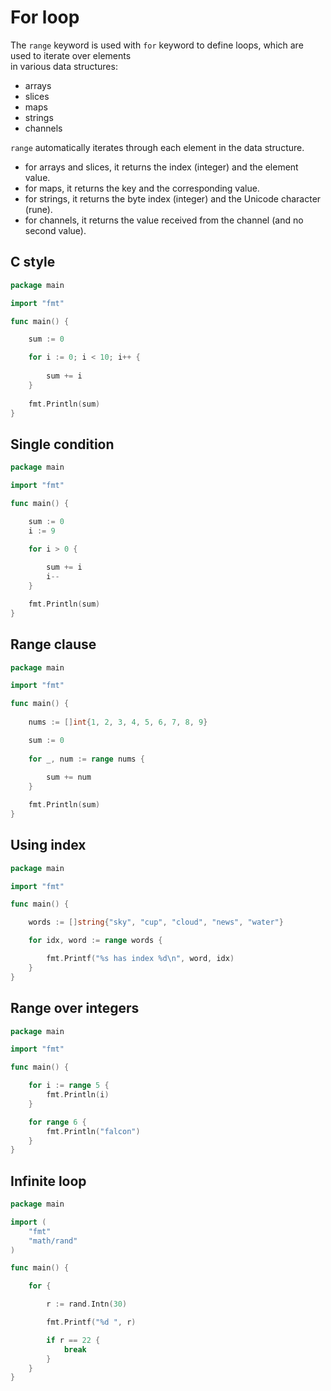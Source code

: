 # For loop

The `range` keyword is used with `for` keyword to define loops, which are used to iterate over elements  
in various data structures:  

- arrays
- slices
- maps
- strings
- channels

`range` automatically iterates through each element in the data structure.  

- for arrays and slices, it returns the index (integer) and the element value.  
- for maps, it returns the key and the corresponding value.  
- for strings, it returns the byte index (integer) and the Unicode character (rune).  
- for channels, it returns the value received from the channel (and no second value).  


## C style

```go
package main

import "fmt"

func main() {

    sum := 0

    for i := 0; i < 10; i++ {
    
        sum += i
    }
    
    fmt.Println(sum)
}
```

## Single condition

```go
package main

import "fmt"

func main() {

    sum := 0
    i := 9

    for i > 0 {
        
        sum += i
        i--
    }

    fmt.Println(sum)
}
```

## Range clause

```go
package main

import "fmt"

func main() {
    
    nums := []int{1, 2, 3, 4, 5, 6, 7, 8, 9}

    sum := 0
    
    for _, num := range nums {
    
        sum += num
    }

    fmt.Println(sum)
}
```

## Using index

```go
package main 

import "fmt"

func main() {

    words := []string{"sky", "cup", "cloud", "news", "water"}

    for idx, word := range words {

        fmt.Printf("%s has index %d\n", word, idx)
    }
}
```

## Range over integers


```go
package main

import "fmt"

func main() {

    for i := range 5 {
        fmt.Println(i)
    }

    for range 6 {
        fmt.Println("falcon")
    }
}
```

## Infinite loop

```go
package main

import (
    "fmt"
    "math/rand"
)

func main() {

    for {

        r := rand.Intn(30)

        fmt.Printf("%d ", r)

        if r == 22 {
            break
        }
    }
}
```
